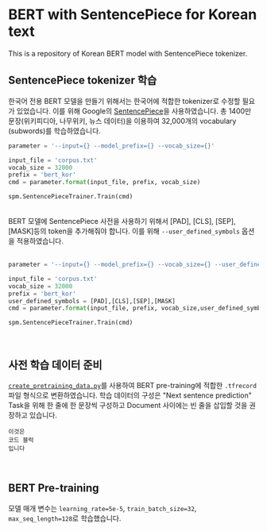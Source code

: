# BERT with SentencePiece for Korean text
This is a repository of Korean BERT model with SentencePiece tokenizer.

## SentencePiece tokenizer 학습
 한국어 전용 BERT 모델을 만들기 위해서는 한국어에 적합한 tokenizer로 수정할 필요가 있었습니다. 이를 위해 Google의 [SentencePiece](https://github.com/google/sentencepiece)을 사용하였습니다. 총 1400만 문장(위키피디아, 나무위키, 뉴스 데이터)을 이용하여 32,000개의 vocabulary (subwords)를 학습하였습니다.
 <br>
 
```python
parameter = '--input={} --model_prefix={} --vocab_size={}'

input_file = 'corpus.txt'
vocab_size = 32000
prefix = 'bert_kor'
cmd = parameter.format(input_file, prefix, vocab_size)

spm.SentencePieceTrainer.Train(cmd)
```   
<br>
BERT 모델에 SentencePiece 사전을 사용하기 위해서 [PAD], [CLS], [SEP], [MASK]등의 token을 추가해줘야 합니다. 이를 위해 <code>--user_defined_symbols</code> 옵션을 적용하였습니다.
<br>
<br>
 
```python
parameter = '--input={} --model_prefix={} --vocab_size={} --user_defined_symbols={}'

input_file = 'corpus.txt'
vocab_size = 32000
prefix = 'bert_kor'
user_defined_symbols = [PAD],[CLS],[SEP],[MASK]
cmd = parameter.format(input_file, prefix, vocab_size,user_defined_symbols)

spm.SentencePieceTrainer.Train(cmd)
```   
<br>

## 사전 학습 데이터 준비
 <code>[create_pretraining_data.py](https://github.com/google-research/bert/blob/master/create_pretraining_data.py)</code>를 사용하여 BERT pre-training에 적합한 <code>.tfrecord</code> 파일 형식으로 변환하였습니다. 학습 데이터의 구성은 "Next sentence prediction" Task을 위해 한 줄에 한 문장씩 구성하고 Document 사이에는 빈 줄을 삽입할 것을 권장하고 있습니다.
 
~~~
이것은 
코드 블럭
입니다
~~~
<br>

## BERT Pre-training
모델 매개 변수는 <code>learning_rate=5e-5</code>, <code>train_batch_size=32</code>, <code>max_seq_length=128</code>로 학습했습니다.



